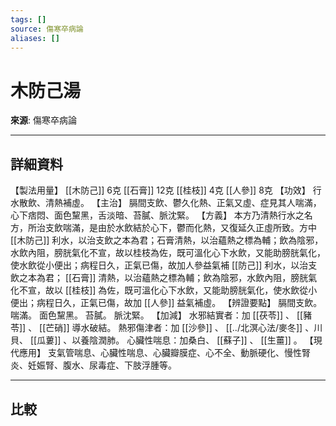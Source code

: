```yaml
---
tags: []
source: 傷寒卒病論
aliases: []
---
```


# 木防己湯

**來源**: 傷寒卒病論  

---

## 詳細資料
【製法用量】 [[木防己]] 6克 [[石膏]] 12克 [[桂枝]] 4克 [[人參]] 8克
【功效】
行水散飲、清熱補虛。
【主治】
膈間支飲、鬱久化熱、正氣又虛、症見其人喘滿，心下痞悶、面色黧黑，舌淡暗、苔膩、脈沈緊。
【方義】
本方乃清熱行水之名方，所治支飲喘滿，是由於水飲結於心下，鬱而化熱，又復延久正虛所致。方中 [[木防己]] 利水，以治支飲之本為君；石膏清熱，以治蘊熱之標為輔；飲為陰邪，水飲內阻，膀胱氣化不宣，故以桂枝為佐，既可溫化心下水飲，又能助膀胱氣化，使水飲從小便出；病程日久，正氣已傷，故加人參益氣補 [[防己]] 利水，以治支飲之本為君； [[石膏]] 清熱，以治蘊熱之標為輔；飲為陰邪，水飲內阻，膀胱氣化不宣，故以 [[桂枝]] 為佐，既可溫化心下水飲，又能助膀胱氣化，使水飲從小便出；病程日久，正氣已傷，故加 [[人參]] 益氣補虛。
【辨證要點】
膈間支飲。
喘滿。
面色黧黑。
苔膩。
脈沈緊。
【加減】
水邪結實者：加 [[茯苓]] 、 [[豬苓]] 、 [[芒硝]] 導水破結。
熱邪傷津者：加 [[沙參]] 、 [[../北溟心法/麥冬]] 、川貝、 [[瓜蔞]] 、以養陰潤肺。
心臟性喘息：加桑白、 [[蘇子]] 、 [[生薑]] 。
【現代應用】
支氣管喘息、心臟性喘息、心臟瓣膜症、心不全、動脈硬化、慢性腎炎、妊娠腎、腹水、尿毒症、下肢浮腫等。

---

## 比較
